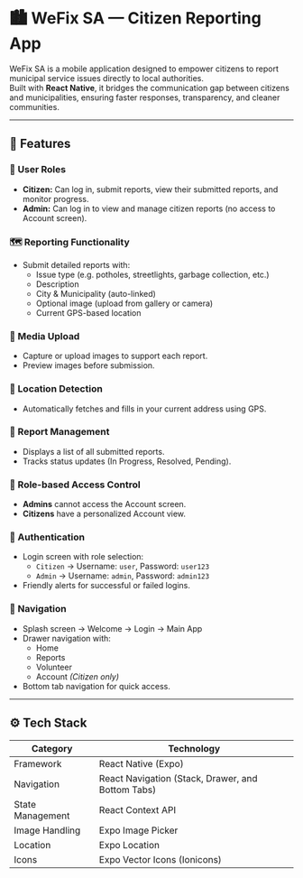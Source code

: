 # 🏙️ WeFix SA — Citizen Reporting App

WeFix SA is a mobile application designed to empower citizens to report municipal service issues directly to local authorities.  
Built with **React Native**, it bridges the communication gap between citizens and municipalities, ensuring faster responses, transparency, and cleaner communities.

---

## 📱 Features

### 👥 User Roles
- **Citizen:** Can log in, submit reports, view their submitted reports, and monitor progress.
- **Admin:** Can log in to view and manage citizen reports (no access to Account screen).

### 🗺️ Reporting Functionality
- Submit detailed reports with:
  - Issue type (e.g. potholes, streetlights, garbage collection, etc.)
  - Description
  - City & Municipality (auto-linked)
  - Optional image (upload from gallery or camera)
  - Current GPS-based location

### 📸 Media Upload
- Capture or upload images to support each report.
- Preview images before submission.

### 📍 Location Detection
- Automatically fetches and fills in your current address using GPS.

### 🧾 Report Management
- Displays a list of all submitted reports.
- Tracks status updates (In Progress, Resolved, Pending).

### 👮 Role-based Access Control
- **Admins** cannot access the Account screen.
- **Citizens** have a personalized Account view.

### 🔐 Authentication
- Login screen with role selection:
  - `Citizen` → Username: `user`, Password: `user123`
  - `Admin` → Username: `admin`, Password: `admin123`
- Friendly alerts for successful or failed logins.

### 🧭 Navigation
- Splash screen → Welcome → Login → Main App
- Drawer navigation with:
  - Home
  - Reports
  - Volunteer
  - Account *(Citizen only)*
- Bottom tab navigation for quick access.

---

## ⚙️ Tech Stack

| Category | Technology |
|-----------|-------------|
| Framework | React Native (Expo) |
| Navigation | React Navigation (Stack, Drawer, and Bottom Tabs) |
| State Management | React Context API |
| Image Handling | Expo Image Picker |
| Location | Expo Location |
| Icons | Expo Vector Icons (Ionicons) |



